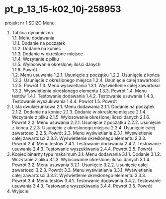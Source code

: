 # pt_p_13_15-k02_10j-258953
projekt nr 1 SDIZO
 Menu:<br />
1. Tablica dynamiczna<br />
  1.1. Menu dodawania<br />
    1.1.1. Dodanie na początek<br />
    1.1.2. Dodanie na koniec<br />
    1.1.3. Dodanie w określone miejsce<br />
    1.1.4. Wczytanie z pliku<br />
    1.1.5. Wylosowanie określonej ilości danych<br />
    1.1.6. Powrót<br />
  1.2. Menu usuwania
    1.2.1. Usunięcie z początku
    1.2.2. Usunięcie z końca
    1.2.3. Usunięcie z określonego miejsca
    1.2.4. Usunięcie całej zawartości
    1.2.5. Powrót
  1.3. Menu wyświetlania
    1.3.1. Wyświetlenie całej zawartości
    1.3.2. Wyświetlenie określonego elementu
    1.3.3. Powrót
  1.4. Menu testów
    1.4.1. Testowanie dodawania
    1.4.2. Testowanie usuwania
    1.4.3. Testowanie wyszukiwania
    1.4.4. Powrót
  1.5. Powrót
2. Lista dwukierunkowa
  2.1. Menu dodawania
    2.1.1. Dodanie na początek
    2.1.2. Dodanie na koniec
    2.1.3. Dodanie w określone miejsce
    2.1.4. Wczytanie z pliku
    2.1.5. Wylosowanie określonej ilości danych
    2.1.6. Powrót
  2.2. Menu usuwania
    2.2.1. Usunięcie z początku
    2.2.2. Usunięcie z końca
    2.2.3. Usunięcie z określonego miejsca
    2.2.4. Usunięcie całej zawartości
    2.2.5. Powrót
  2.3. Menu wyświetlania
    2.3.1. Wyświetlenie całej zawartości
    2.3.2. Wyświetlenie określonego elementu
    2.3.3. Powrót
  2.4. Menu testów
    2.4.1. Testowanie dodawania
    2.4.2. Testowanie usuwania
    2.4.3. Testowanie wyszukiwania
    2.4.4. Powrót
  2.5. Powrót
3. Kopiec binarny typu maksimum
  3.1. Menu dodawania
    3.1.1. Dodanie
    3.1.2. Wczytanie z pliku
    3.1.3. Wylosowanie określonej ilości danych
    3.1.4. Powrót
  3.2. Menu usuwania
    3.2.1. Usunięcie
    3.2.2. Usunięcie całej zawartości
    3.2.3. Powrót
  3.3. Menu wyświetlania
    3.3.1. Wyświetlenie całej zawartości
    3.3.2. Wyświetlenie określonego elementu
    3.3.3. Powrót
  3.4. Menu testów
    3.4.1. Testowanie dodawania
    3.4.2. Testowanie usuwania
    3.4.3. Testowanie wyszukiwania
    3.4.4. Powrót
  3.5. Powrót
4. Wyjście
